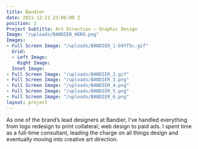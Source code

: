```yaml
---
title: Bandier
date: 2021-12-21 23:06:00 Z
position: 2
Project Subtitle: Art Direction — Graphic Design
Image: "/uploads/BANDIER_HERO.png"
Images:
- Full Screen Image: "/uploads/BANDIER_1-b97f5c.gif"
  Grid:
  - Left Image: 
    Right Image: 
  Inset Image: 
- Full Screen Image: "/uploads/BANDIER_2.gif"
- Full Screen Image: "/uploads/BANDIER_3.png"
- Full Screen Image: "/uploads/BANDIER_4.png"
- Full Screen Image: "/uploads/BANDIER_5.png"
- Full Screen Image: "/uploads/BANDIER_6.png"
layout: project
---
```


As one of the brand’s lead designers at Bandier, I’ve handled everything from logo redesign to print collateral; web design to paid ads. I spent time as a full-time consultant, leading the charge on all things design and eventually moving into creative art direction.